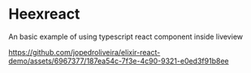 # Heexreact

An basic example of using typescript react component inside liveview

https://github.com/jopedroliveira/elixir-react-demo/assets/6967377/187ea54c-7f3e-4c90-9321-e0ed3f91b8ee

